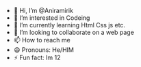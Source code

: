 - 👋 Hi, I’m @Aniramirik
- 👀 I’m interested in Codeing
- 🌱 I’m currently learning Html Css js etc.
- 💞️ I’m looking to collaborate on a web page
- 📫 How to reach me 
- 😄 Pronouns: He/HIM
- ⚡ Fun fact: Im 12

<!---
Aniramirik/Aniramirik is a ✨ special ✨ repository because its `README.md` (this file) appears on your GitHub profile.
You can click the Preview link to take a look at your changes.
--->
